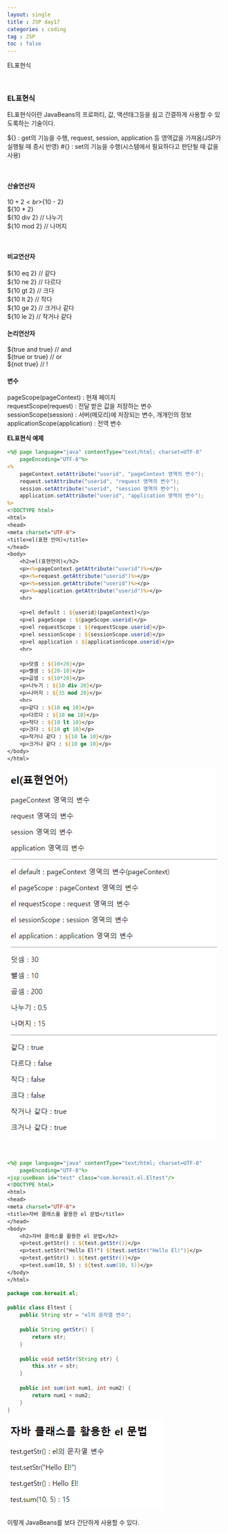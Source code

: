 ```yaml
---
layout: single
title : JSP day17
categories : coding
tag : JSP
toc : false
---
```



EL표현식

<br>

### EL표현식

EL표현식이란 JavaBeans의 프로퍼티, 값, 액션태그등을 쉽고 간결하게 사용할 수 있도록하는 기술이다.

${} : get의 기능을 수행, request, session, application 등 영역값을 가져옴(JSP가 실행될 때 증시 반영)
#{} : set의 기능을 수행(시스템에서 필요하다고 판단될 때 값을 사용)

<br>

#### 산술연산자

${10 + 2}<br>${10 - 2}<br>
${10 * 2}<br>
${10 div 2} // 나누기<br>
${10 mod 2} // 나머지

<br>

#### 비교연산자

${10 eq 2} // 같다<br>
${10 ne 2} // 다르다<br>
${10 gt 2} // 크다<br>
${10 lt 2} // 작다<br>
${10 ge 2} // 크거나 같다<br>
${10 le 2} // 작거나 같다



#### 논리연산자

${true and true} // and<br>
${true or true} // or<br>
${not true} // !



#### 변수

pageScope(pageContext) : 현재 페이지<br>
requestScope(request) : 전달 받은 값을 저장하는 변수<br>
sessionScope(session) : 서버(메모리)에 저장되는 변수, 개개인의 정보 <br>
applicationScope(application) : 전역 변수



**EL표현식 예제**

```jsp
<%@ page language="java" contentType="text/html; charset=UTF-8"
    pageEncoding="UTF-8"%>
<%
	pageContext.setAttribute("userid", "pageContext 영역의 변수");
	request.setAttribute("userid", "request 영역의 변수");
	session.setAttribute("userid", "session 영역의 변수");
	application.setAttribute("userid", "application 영역의 변수");
%>
<!DOCTYPE html>
<html>
<head>
<meta charset="UTF-8">
<title>el(표현 언어)</title>
</head>
<body>
	<h2>el(표현언어)</h2>
	<p><%=pageContext.getAttribute("userid")%></p>
	<p><%=request.getAttribute("userid")%></p>
	<p><%=session.getAttribute("userid")%></p>
	<p><%=application.getAttribute("userid")%></p>
	<hr>
	
	<p>el default : ${userid}(pageContext)</p>
	<p>el pageScope : ${pageScope.userid}</p>
	<p>el requestScope : ${requestScope.userid}</p>
	<p>el sessionScope : ${sessionScope.userid}</p>
	<p>el application : ${applicationScope.userid}</p>
	<hr>
	
	<p>덧셈 : ${10+20}</p>	
	<p>뺄셈 : ${20-10}</p>	
	<p>곱셈 : ${10*20}</p>	
	<p>나누기 : ${10 div 20}</p>
	<p>나머지 : ${35 mod 20}</p>	
	<hr>
	<p>같다 : ${10 eq 10}</p>	
	<p>다르다 : ${10 ne 10}</p>
	<p>작다 : ${10 lt 10}</p>	
	<p>크다 : ${10 gt 10}</p>	
	<p>작거나 같다 : ${10 le 10}</p>	
	<p>크거나 같다 : ${10 ge 10}</p>	
</body>
</html>
```

![jsp17_2](https://github.com/YUNCHANYEONG/YUNCHANYEONG.github.io/blob/master/assets/images/coding_img/jsp17_2.PNG?raw=true)

<br>

```jsp
<%@ page language="java" contentType="text/html; charset=UTF-8"
    pageEncoding="UTF-8"%>
<jsp:useBean id="test" class="com.koreait.el.Eltest"/>
<!DOCTYPE html>
<html>
<head>
<meta charset="UTF-8">
<title>자바 클래스를 활용한 el 문법</title>
</head>
<body>
	<h2>자바 클래스를 활용한 el 문법</h2>
	<p>test.getStr() : ${test.getStr()}</p>
	<p>test.setStr("Hello El!") ${test.setStr("Hello El!")}</p>
	<p>test.getStr() : ${test.getStr()}</p>
	<p>test.sum(10, 5) : ${test.sum(10, 5)}</p>
</body>
</html>
```

```java
package com.koreait.el;

public class Eltest {
	public String str = "el의 문자열 변수";

	public String getStr() {
		return str;
	}

	public void setStr(String str) {
		this.str = str;
	}
	
	public int sum(int num1, int num2) {
		return num1 + num2;
	}
}
```

![jsp17_1](https://github.com/YUNCHANYEONG/YUNCHANYEONG.github.io/blob/master/assets/images/coding_img/jsp17_1.PNG?raw=true)

이렇게 JavaBeans를 보다 간단하게 사용할 수 있다.

